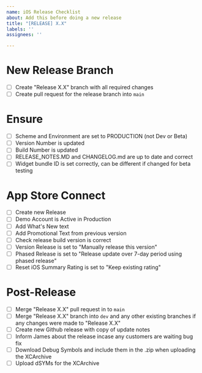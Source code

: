 ```yaml
---
name: iOS Release Checklist
about: Add this before doing a new release
title: "[RELEASE] X.X"
labels: ''
assignees: ''

---
```


# New Release Branch
- [ ] Create "Release X.X" branch with all required changes
- [ ] Create pull request for the release branch into `main`

# Ensure
- [ ] Scheme and Environment are set to PRODUCTION (not Dev or Beta)
- [ ] Version Number is updated
- [ ] Build Number is updated
- [ ] RELEASE_NOTES.MD and CHANGELOG.md are up to date and correct
- [ ] Widget bundle ID is set correctly, can be different if changed for beta testing

# App Store Connect
- [ ] Create new Release
- [ ] Demo Account is Active in Production
- [ ] Add What's New text
- [ ] Add Promotional Text from previous version
- [ ] Check release build version is correct 
- [ ] Version Release is set to "Manually release this version"
- [ ] Phased Release is set to "Release update over 7-day period using phased release"
- [ ] Reset iOS Summary Rating is set to "Keep existing rating"

# Post-Release
- [ ] Merge "Release X.X" pull request in to `main`
- [ ] Merge "Release X.X" branch into `dev` and any other existing branches if any changes were made to "Release X.X"
- [ ] Create new Github release with copy of update notes  
- [ ] Inform James about the release incase any customers are waiting bug fix
- [ ] Download Debug Symbols and include them in the .zip when uploading the XCArchive
- [ ] Upload dSYMs for the XCArchive 